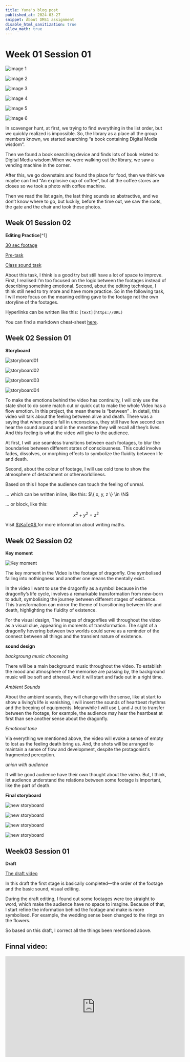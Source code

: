 ```yaml
---
title: Yuna's blog post
published_at: 2024-03-27
snippet: About DMS1 assignment
disable_html_sanitization: true
allow_math: true
---
```


# Week 01 Session 01
![image 1](/s01w01/01.png)

![image 2](/s01w01/03.png)

![image 3](/s01w01/05.png)

![image 4](/s01w01/06.png)

![image 5](/s01w01/07.png)

![image 6](/s01w01/08.png)

In scavenger hunt, at first, we trying to find everything in the list order, but we quickly realized is impossible. So, the library as a place all the group members known, we started searching “a book containing Digital Media wisdom”. 

Then we found a book searching device and finds lots of book related to Digital Media wisdom.When we were walking out the library, we saw a vending machine in the corner. 

After this, we go downstairs and found the place for food, then we think we maybe can find “An explosive cup of coffee”, but all the coffee stores are closes so we took a photo with coffee machine. 

Then we read the list again, the last thing sounds so abstractive, and we don’t know where to go, but luckily, before the time out, we saw the roots, the gate and the chair and took these photos.



## Week 01 Session 02

**Editing Practice**[^1]

[30 sec footage](https://vimeo.com/927841223?share=copy)

[Pre-task](https://vimeo.com/921993721?share=copy)

[Class sound task](https://vimeo.com/927872572?share=copy)

About this task, I think is a good try but still have a lot of space to improve. 
First, I realised I’m too focused on the logic between the footages instead of describing something emotional. Second, about the editing technique, I think still need to try more and have more practice.
So in the following task, I will more focus on the meaning editing gave to the footage not the own storyline of the footages. 


Hyperlinks can be written like this: `[text](https://URL)`

You can find a markdown cheat-sheet [here](https://www.markdownguide.org/cheat-sheet/).

## Week 02 Session 01
**Storyboard**

![storyboard01](/s01w02/storyboard01.jpg)

![storyboard02](/s01w02/storyboard02.jpg)

![storyboard03](/s01w02/storyboard03.jpg)

![storyboard04](/s01w02/storyboard04.jpg)

To make the emotions behind the video has continuity, I will only use the state shot to do some match cut or quick cut to make the whole Video has a flow emotion.
In this project, the mean theme is “between” . In detail, this video will talk about the feeling between alive and death. There was a saying that when people fall in unconscious, they still have few second can hear the sound around and in the meantime they will recall all they’s lives. And this feeling is what the video will give to the audience.

At first, I will use seamless transitions between each footages, to blur the boundaries between different states of consciousness. This could involve fades, dissolves, or morphing effects to symbolize the fluidity between life and death.

Second, about the colour of footage, I will use cold tone to show the atmosphere of  detachment or otherworldliness.

Based on this I hope the audience can touch the feeling of unreal.

... which can be written inline, like this: $\{ x, y, z \} \in \N$

... or block, like this:

$$ x^2 + y^2 = z^2 $$

Visit [ $\KaTeX$ ](https://katex.org/docs/supported#fractions-and-binomials) for more information about writing maths.

## Week 02 Session 02

**Key moment**

![Key moment](/s02w02/key%20moment.jpg)

The key moment in the Video is the footage of  dragonfly. One symbolised falling into nothingness and another one means the mentally exist.

In the video I want to use the dragonfly as a symbol because in the dragonfly’s life cycle, involves a remarkable transformation from new-born to adult, symbolising the journey between different stages of existence. This transformation can mirror the theme of transitioning between life and death, highlighting the fluidity of existence.

For the visual design, The images of dragonflies will throughout the video as a visual clue, appearing in moments of  transformation. The sight of a dragonfly hovering between two worlds could serve as a  reminder of the connect between all things and the transient nature of existence.

**sound design**

*backgroung music chooseing*

There will be a main background music throughout the video.
To establish the mood and atmosphere of the memorise are passing by, the background music will be soft and ethereal. And it will start and fade out in a right time.

*Ambient Sounds*
 
About the ambient sounds, they will change with the sense, like at start to show a living’s life is vanishing, I will insert the sounds of heartbeat rhythms and the beeping of equipments. Meanwhile I will use L and J cut to transfer between the footage, for example, the audience may hear the heartbeat at first than see another sense about the dragonfly.

*Emotional tone*

Via everything we mentioned above, the video will  evoke a sense of empty to lost as the feeling death bring us. And, the shots will be arranged to maintain a sense of flow and development, despite the protagonist's fragmented perception.

*union with audience*

It will be good audience have their own thought about the video. But, I think, let audience understand the relations between some footage is important, like the part of death.

**Final storyboard**

![new storyboard](/s02w02/new01.jpg)

![new storyboard](/s02w02/new02.jpg)

![new storyboard](/s02w02/new03.jpg)

![new storyboard](/s02w02/new04.jpg)

## Week03 Session 01
**Draft**

[The draft video](https://vimeo.com/927944184?share=copy)

In this draft the first stage is basically completed—the order of the footage and the basic sound, visual editing.

During the draft editing, I found out some footages were too straight to word, which make the audience have no space to imagine. Because of that, I start refine the information behind the footage and make is more symbolised. For example, the wedding sense been changed to the rings on the flowers. 

So based on this draft, I correct all the things been mentioned above.

## Finnal video:

<iframe width="560" height="315" src="https://www.youtube.com/embed/dgixbwRe2BY?si=XBReqV6BpCIPbn6n" title="YouTube video player" frameborder="0" allow="accelerometer; autoplay; clipboard-write; encrypted-media; gyroscope; picture-in-picture; web-share" referrerpolicy="strict-origin-when-cross-origin" allowfullscreen></iframe>
